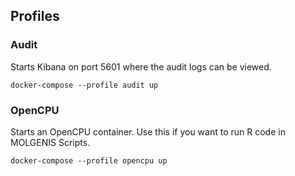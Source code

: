 ## Profiles

### Audit
Starts Kibana on port 5601 where the audit logs can be viewed.

```
docker-compose --profile audit up
```

### OpenCPU
Starts an OpenCPU container. Use this if you want to run R code in MOLGENIS Scripts.

```
docker-compose --profile opencpu up
```
